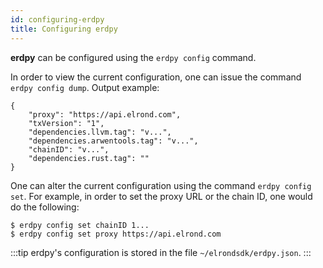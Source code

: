 ```yaml
---
id: configuring-erdpy
title: Configuring erdpy
---
```


**erdpy** can be configured using the `erdpy config` command.

In order to view the current configuration, one can issue the command `erdpy config dump`. Output example:



```
{
    "proxy": "https://api.elrond.com",
    "txVersion": "1",
    "dependencies.llvm.tag": "v...",
    "dependencies.arwentools.tag": "v...",
    "chainID": "v...",
    "dependencies.rust.tag": ""
}
```

One can alter the current configuration using the command `erdpy config set`. For example, in order to set the proxy URL or the chain ID, one would do the following:



```
$ erdpy config set chainID 1...
$ erdpy config set proxy https://api.elrond.com
```

:::tip
erdpy's configuration is stored in the file `~/elrondsdk/erdpy.json`.
:::